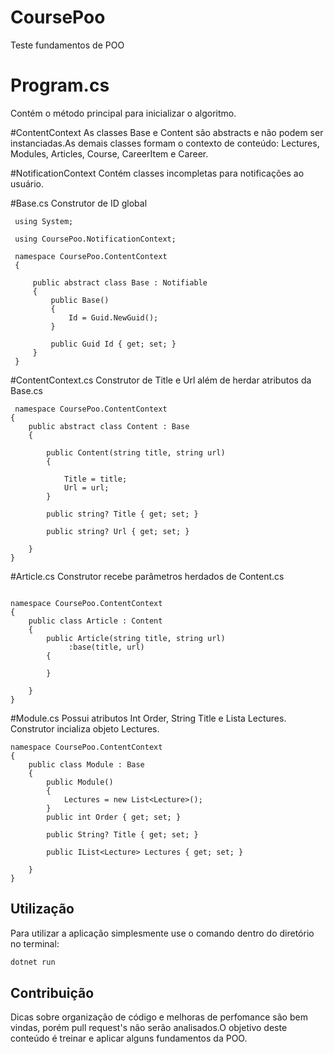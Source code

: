 # CoursePoo
 Teste fundamentos de POO
 
# Program.cs
 Contém o método principal para inicializar o algoritmo. 

#ContentContext
 As classes Base e Content são abstracts e não podem ser instanciadas.As demais classes formam o contexto de conteúdo: Lectures, Modules, Articles, Course, CareerItem e Career. 
 
#NotificationContext
 Contém classes incompletas para notificações ao usuário.
 
#Base.cs
 Construtor de ID global
```Code
 using System;

 using CoursePoo.NotificationContext;    

 namespace CoursePoo.ContentContext
 {

     public abstract class Base : Notifiable
     {   
         public Base()
         {
             Id = Guid.NewGuid();
         }

         public Guid Id { get; set; }
     }
 }
```
#ContentContext.cs
 Construtor de Title e Url além de herdar atributos da Base.cs
```Code
 namespace CoursePoo.ContentContext
{
    public abstract class Content : Base
    {

        public Content(string title, string url)
        {
           
            Title = title;
            Url = url;
        }
   
        public string? Title { get; set; }

        public string? Url { get; set; }

    }
}
```

#Article.cs
 Construtor recebe parâmetros herdados de Content.cs
```Code
   
namespace CoursePoo.ContentContext
{
    public class Article : Content 
    {
        public Article(string title, string url)
             :base(title, url)
        {
            
        }

    }
}
```
#Module.cs
  Possui atributos Int Order, String Title e Lista Lectures. Construtor incializa objeto Lectures.  
```Code
namespace CoursePoo.ContentContext
{
    public class Module : Base
    {
        public Module()
        {
            Lectures = new List<Lecture>();    
        }
        public int Order { get; set; }

        public String? Title { get; set; }

        public IList<Lecture> Lectures { get; set; }
        
    }
}
```

## Utilização
Para utilizar a aplicação simplesmente use o comando dentro do diretório no terminal:

```bash
dotnet run
```

## Contribuição

Dicas sobre organização de código e melhoras de perfomance são bem vindas, porém pull request's não serão analisados.O objetivo deste conteúdo é treinar e aplicar alguns fundamentos da POO. 


